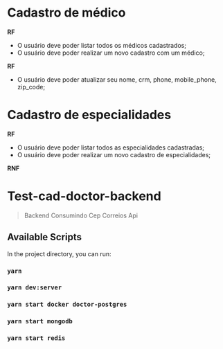 # Cadastro de médico

**RF**

- O usuário deve poder listar todos os médicos cadastrados;
- O usuário deve poder realizar um novo cadastro com um médico;

**RF**
- O usuário deve poder atualizar seu nome, crm, phone, mobile_phone, zip_code;


# Cadastro de especialidades
**RF**

- O usuário deve poder listar todos as especialidades cadastradas;
- O usuário deve poder realizar um novo cadastro de especialidades;

**RNF**


# Test-cad-doctor-backend

> Backend Consumindo  Cep Correios Api


## Available Scripts

In the project directory, you can run:

### `yarn`

### `yarn dev:server`

### `yarn start docker doctor-postgres`
### `yarn start mongodb`
### `yarn start redis`



